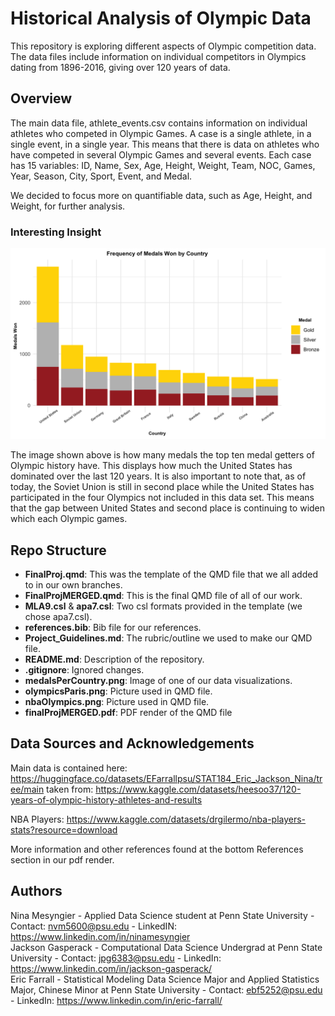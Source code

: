 # Historical Analysis of Olympic Data

This repository is exploring different aspects of Olympic competition data. The data files include information on individual competitors in Olympics dating from 1896-2016, giving over 120 years of data.

## Overview

The main data file, athlete_events.csv contains information on individual athletes who competed in Olympic Games. A case is a single athlete, in a single event, in a single year. This means that there is data on athletes who have competed in several Olympic Games and several events. Each case has 15 variables: ID, Name, Sex, Age, Height, Weight, Team, NOC, Games, Year, Season, City, Sport, Event, and Medal. 

We decided to focus more on quantifiable data, such as Age, Height, and Weight, for further analysis. 

### Interesting Insight

![](medalsPerCountry.png)

The image shown above is how many medals the top ten medal getters of Olympic history have. This displays how much the United States has dominated over the last 120 years. It is also important to note that, as of today, the Soviet Union is still in second place while the United States has participated in the four Olympics not included in this data set. This means that the gap between United States and second place is continuing to widen which each Olympic games.

## Repo Structure 

- **FinalProj.qmd**: This was the template of the QMD file that we all added to in our own branches.
- **FinalProjMERGED.qmd**: This is the final QMD file of all of our work.
- **MLA9.csl** & **apa7.csl**: Two csl formats provided in the template (we chose apa7.csl).
- **references.bib**: Bib file for our references.
- **Project_Guidelines.md**: The rubric/outline we used to make our QMD file.
- **README.md**: Description of the repository.
- **.gitignore**: Ignored changes.
- **medalsPerCountry.png**: Image of one of our data visualizations.
- **olympicsParis.png**: Picture used in QMD file.
- **nbaOlympics.png**: Picture used in QMD file.
- **finalProjMERGED.pdf**: PDF render of the QMD file

## Data Sources and Acknowledgements

Main data is contained here: https://huggingface.co/datasets/EFarrallpsu/STAT184_Eric_Jackson_Nina/tree/main
taken from: https://www.kaggle.com/datasets/heesoo37/120-years-of-olympic-history-athletes-and-results

NBA Players: https://www.kaggle.com/datasets/drgilermo/nba-players-stats?resource=download

More information and other references found at the bottom References section in our pdf render.

## Authors

Nina Mesyngier - Applied Data Science student at Penn State University - Contact: nvm5600@psu.edu - LinkedIN: https://www.linkedin.com/in/ninamesyngier  
Jackson Gasperack - Computational Data Science Undergrad at Penn State University - Contact: jpg6383@psu.edu - LinkedIn: https://www.linkedin.com/in/jackson-gasperack/   
Eric Farrall - Statistical Modeling Data Science Major and Applied Statistics Major, Chinese Minor at Penn State University - Contact: ebf5252@psu.edu - LinkedIn: https://www.linkedin.com/in/eric-farrall/
